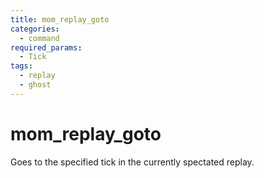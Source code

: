 ```yaml
---
title: mom_replay_goto
categories:
  - command
required_params:
  - Tick
tags:
  - replay
  - ghost
---
```


# mom_replay_goto

Goes to the specified tick in the currently spectated replay.
